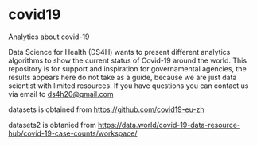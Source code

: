 # covid19
Analytics about covid-19

Data Science for Health (DS4H) wants to present different analytics algorithms to show the current status of Covid-19 around the world.
This repository is for support and inspiration for governamental agencies, the results appears here do not take as a guide, because we are just data scientist with limited resources.
If you have questions you can contact us via email to ds4h20@gmail.com

datasets is obtained from https://github.com/covid19-eu-zh

datasets2 is obtanied from https://data.world/covid-19-data-resource-hub/covid-19-case-counts/workspace/
